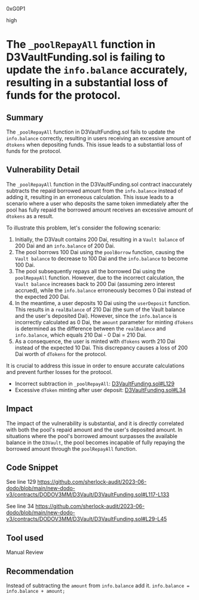 0xG0P1

high

# The `_poolRepayAll` function in D3VaultFunding.sol is failing to update the `info.balance` accurately, resulting in a substantial loss of funds for the protocol.

## Summary
The `_poolRepayAll` function in D3VaultFunding.sol fails to update the `info.balance` correctly, resulting in users receiving an excessive amount of `dtokens` when depositing funds. This issue leads to a substantial loss of funds for the protocol.

## Vulnerability Detail

The `_poolRepayAll` function in the D3VaultFunding.sol contract inaccurately subtracts the repaid borrowed amount from the `info.balance` instead of adding it, resulting in an erroneous calculation. This issue leads to a scenario where a user who deposits the same token immediately after the pool has fully repaid the borrowed amount receives an excessive amount of `dtokens` as a result.

To illustrate this problem, let's consider the following scenario:

1. Initially, the D3Vault contains 200 Dai, resulting in a `Vault balance` of 200 Dai and an `info.balance` of 200 Dai.
2. The pool borrows 100 Dai using the `poolBorrow` function, causing the `Vault balance` to decrease to 100 Dai and the `info.balance` to become 100 Dai.
3. The pool subsequently repays all the borrowed Dai using the `poolRepayAll` function. However, due to the incorrect calculation, the `Vault balance` increases back to 200 Dai (assuming zero interest accrued), while the `info.balance` erroneously becomes 0 Dai instead of the expected 200 Dai.
4. In the meantime, a user deposits 10 Dai using the `userDeposit` function. This results in a `realBalance` of 210 Dai (the sum of the Vault balance and the user's deposited Dai). However, since the `info.balance` is incorrectly calculated as 0 Dai, the `amount` parameter for minting `dTokens` is determined as the difference between the `realBalance` and `info.balance`, which equals 210 Dai - 0 Dai = 210 Dai.
5. As a consequence, the user is minted with `dTokens` worth 210 Dai instead of the expected 10 Dai. This discrepancy causes a loss of 200 Dai worth of `dTokens` for the protocol.

It is crucial to address this issue in order to ensure accurate calculations and prevent further losses for the protocol.

- Incorrect subtraction in `_poolRepayAll`: [D3VaultFunding.sol#L129](https://github.com/sherlock-audit/2023-06-dodo/blob/main/new-dodo-v3/contracts/DODOV3MM/D3Vault/D3VaultFunding.sol#L129)
- Excessive `dToken` minting after user deposit: [D3VaultFunding.sol#L34](https://github.com/sherlock-audit/2023-06-dodo/blob/main/new-dodo-v3/contracts/DODOV3MM/D3Vault/D3VaultFunding.sol#L34)

## Impact
The impact of the vulnerability is substantial, and it is directly correlated with both the pool's repaid amount and the user's deposited amount. In situations where the pool's borrowed amount surpasses the available balance in the `D3Vault`, the pool becomes incapable of fully repaying the borrowed amount through the `poolRepayAll` function.

## Code Snippet
See line 129
 https://github.com/sherlock-audit/2023-06-dodo/blob/main/new-dodo-v3/contracts/DODOV3MM/D3Vault/D3VaultFunding.sol#L117-L133

See line 34
https://github.com/sherlock-audit/2023-06-dodo/blob/main/new-dodo-v3/contracts/DODOV3MM/D3Vault/D3VaultFunding.sol#L29-L45

## Tool used

Manual Review

## Recommendation
Instead of subtracting the `amount` from `info.balance` add it.
```info.balance = info.balance + amount;```